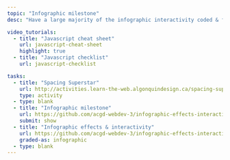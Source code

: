 ```yaml
---
topic: "Infographic milestone"
desc: "Have a large majority of the infographic interactivity coded & functioning."

video_tutorials:
  - title: "Javascript cheat sheet"
    url: javascript-cheat-sheet
    highlight: true
  - title: "Javascript checklist"
    url: javascript-checklist

tasks:
  - title: "Spacing Superstar"
    url: http://activities.learn-the-web.algonquindesign.ca/spacing-superstar/
    type: activity
  - type: blank
  - title: "Infographic milestone"
    url: https://github.com/acgd-webdev-3/infographic-effects-interactivity#2-code-milestone
    submit: show
  - title: "Infographic effects & interactivity"
    url: https://github.com/acgd-webdev-3/infographic-effects-interactivity
    graded-as: infographic
  - type: blank
---
```

